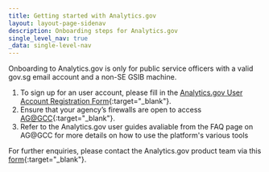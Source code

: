 ```yaml
---
title: Getting started with Analytics.gov
layout: layout-page-sidenav
description: Onboarding steps for Analytics.gov
single_level_nav: true
_data: single-level-nav
---
```


Onboarding to Analytics.gov is only for public service officers with a valid gov.sg email account and a non-SE GSIB machine.

1. To sign up for an user account, please fill in the [Analytics.gov User Account Registration Form](https://go.gov.sg/ag-acct-reg){:target="_blank"}.
2. Ensure that your agency’s firewalls are open to access [AG@GCC](https://www.analytics.gov.sg){:target="_blank"}.
3. Refer to the Analytics.gov user guides avaliable from the FAQ page on AG@GCC for more details on how to use the platform's various tools

For further enquiries, please contact the Analytics.gov product team via this [form](https://form.gov.sg/62280856ba91100012050933){:target="_blank"}.

